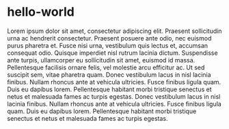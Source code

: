 # hello-world
Lorem ipsum dolor sit amet, consectetur adipiscing elit. Praesent sollicitudin urna ac hendrerit consectetur. Praesent posuere ante odio, nec euismod purus pharetra et. Fusce nisi urna, vestibulum quis lectus et, accumsan consequat odio. Quisque imperdiet nisl rutrum lacinia dictum. Suspendisse ante turpis, ullamcorper eu sollicitudin sit amet, euismod id massa. Pellentesque facilisis ornare felis, vel molestie arcu efficitur ac. Ut sed suscipit sem, vitae pharetra quam. 
Donec vestibulum lacus in nisl lacinia finibus. Nullam rhoncus ante at vehicula ultricies. Fusce finibus ligula quam. Duis eu dapibus lorem. Pellentesque habitant morbi tristique senectus et netus et malesuada fames ac turpis egestas. 
Donec vestibulum lacus in nisl lacinia finibus. Nullam rhoncus ante at vehicula ultricies. Fusce finibus ligula quam. Duis eu dapibus lorem. Pellentesque habitant morbi tristique senectus et netus et malesuada fames ac turpis egestas. 
